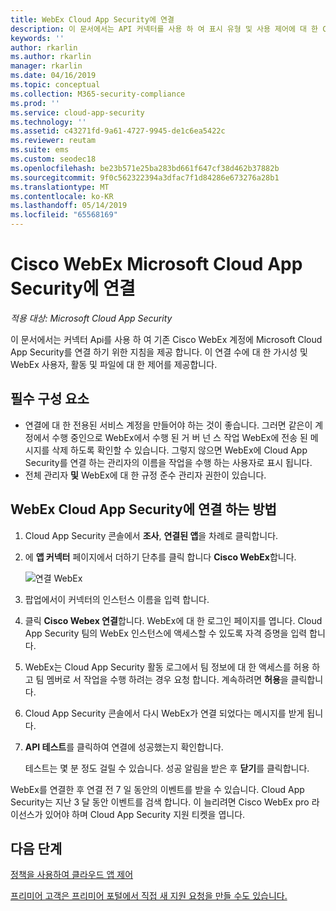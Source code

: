 ```yaml
---
title: WebEx Cloud App Security에 연결
description: 이 문서에서는 API 커넥터를 사용 하 여 표시 유형 및 사용 제어에 대 한 Cloud App Security에 WebEx 응용 프로그램을 연결 하는 방법에 대 한 정보를 제공 합니다.
keywords: ''
author: rkarlin
ms.author: rkarlin
manager: rkarlin
ms.date: 04/16/2019
ms.topic: conceptual
ms.collection: M365-security-compliance
ms.prod: ''
ms.service: cloud-app-security
ms.technology: ''
ms.assetid: c43271fd-9a61-4727-9945-de1c6ea5422c
ms.reviewer: reutam
ms.suite: ems
ms.custom: seodec18
ms.openlocfilehash: be23b571e25ba283bd661f647cf38d462b37882b
ms.sourcegitcommit: 9f0c562322394a3dfac7f1d84286e673276a28b1
ms.translationtype: MT
ms.contentlocale: ko-KR
ms.lasthandoff: 05/14/2019
ms.locfileid: "65568169"
---
```

# <a name="connect-cisco-webex-to-microsoft-cloud-app-security"></a>Cisco WebEx Microsoft Cloud App Security에 연결

*적용 대상: Microsoft Cloud App Security*

이 문서에서는 커넥터 Api를 사용 하 여 기존 Cisco WebEx 계정에 Microsoft Cloud App Security를 연결 하기 위한 지침을 제공 합니다. 이 연결 수에 대 한 가시성 및 WebEx 사용자, 활동 및 파일에 대 한 제어를 제공합니다. 
 
## <a name="prerequisites"></a>필수 구성 요소

- 연결에 대 한 전용된 서비스 계정을 만들어야 하는 것이 좋습니다. 그러면 같은이 계정에서 수행 중인으로 WebEx에서 수행 된 거 버 넌 스 작업 WebEx에 전송 된 메시지를 삭제 하도록 확인할 수 있습니다. 그렇지 않으면 WebEx에 Cloud App Security를 연결 하는 관리자의 이름을 작업을 수행 하는 사용자로 표시 됩니다.  
- 전체 관리자 **및** WebEx에 대 한 규정 준수 관리자 권한이 있습니다.


## <a name="how-to-connect-webex-to-cloud-app-security"></a>WebEx Cloud App Security에 연결 하는 방법  
  
1.  Cloud App Security 콘솔에서 **조사**, **연결된 앱**을 차례로 클릭합니다.  
  
2.  에 **앱 커넥터** 페이지에서 더하기 단추를 클릭 합니다 **Cisco WebEx**합니다.  
  
     ![연결 WebEx](./media/cisco-webex.png "WebEx 연결")  
  
3.  팝업에서이 커넥터의 인스턴스 이름을 입력 합니다.  
  
4.  클릭 **Cisco Webex 연결**합니다. WebEx에 대 한 로그인 페이지를 엽니다. Cloud App Security 팀의 WebEx 인스턴스에 액세스할 수 있도록 자격 증명을 입력 합니다.  
  
6.  WebEx는 Cloud App Security 활동 로그에서 팀 정보에 대 한 액세스를 허용 하 고 팀 멤버로 서 작업을 수행 하려는 경우 요청 합니다. 계속하려면 **허용**을 클릭합니다.  
  
7.  Cloud App Security 콘솔에서 다시 WebEx가 연결 되었다는 메시지를 받게 됩니다.  
  
8.  **API 테스트**를 클릭하여 연결에 성공했는지 확인합니다.  
  
     테스트는 몇 분 정도 걸릴 수 있습니다. 성공 알림을 받은 후 **닫기**를 클릭합니다.  
  
WebEx를 연결한 후 연결 전 7 일 동안의 이벤트를 받을 수 있습니다. Cloud App Security는 지난 3 달 동안 이벤트를 검색 합니다. 이 늘리려면 Cisco WebEx pro 라이선스가 있어야 하며 Cloud App Security 지원 티켓을 엽니다.

 
## <a name="next-steps"></a>다음 단계 
[정책을 사용하여 클라우드 앱 제어](control-cloud-apps-with-policies.md)   

[프리미어 고객은 프리미어 포털에서 직접 새 지원 요청을 만들 수도 있습니다.](https://premier.microsoft.com/)  
  
  
